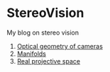 # StereoVision
My blog on stereo vision

1.  [Optical geometry of cameras](docs/cameras/cameras.pdf)
2.  [Manifolds](docs/manifolds/manifolds.pdf)
2.  [Real projective space](docs/manifolds/rpn.pdf)
